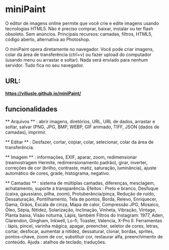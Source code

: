 # miniPaint

O editor de imagens online permite que você crie e edite imagens usando tecnologias HTML5. Não é preciso comprar, baixar, instalar ou ter flash obsoleto. Sem anúncios. Principais recursos: camadas, filtros, HTML5, código aberto, alternativa ao Photoshop.

O miniPaint opera diretamente no navegador. Você pode criar imagens, colar da área de transferência (ctrl+v) ou fazer upload do computador (usando menu ou arrastar e soltar). Nada será enviado para nenhum servidor. Tudo fica no seu navegador.

## URL:
**https://viliusle.github.io/miniPaint/**

## **funcionalidades**

** Arquivos ** : abrir imagens, diretórios, URL, URL de dados, arrastar e soltar, salvar (PNG, JPG, BMP, WEBP, GIF animado, TIFF, JSON (dados de camadas), imprimir.

** Editar ** : Desfazer, cortar, copiar, colar, selecionar, colar da área de transferência.

** Imagem ** : informações, EXIF, aparar, zoom, redimensionar (reamostragem Hermite, redimensionamento padrão), girar, inverter, correções de cor (brilho, contraste, matiz, saturação, luminância), ajuste automático de cores, grade, histograma, negativo.

** Camadas ** : sistema de múltiplas camadas, diferenças, mesclagem, achatamento, suporte a transparência.
Efeitos : Preto e branco, Desfoque (caixa, gaussiano, pilha, zoom), Protuberância/pinça, Redução de ruído, Dessaturação, Pontilhamento, Tela de pontos, Borda, Relevo, Enriquecer, Gama, Grãos, Escala de cinza, Mapa de calor, Compressão JPG, Mosaico, Óleo, Sépia, Nitidez, Solarização, Inclinação, Vinheta, Vibração, Vintage, Planta baixa, Visão noturna, Lápis, também Filtros do Instagram: 1977, Aden, Clarendon, Gingham, Inkwell, Lo-fi, Toaster, Valencia, X-Pro II.
Ferramentas : lápis, pincel, varinha mágica, apagar, preencher, seletor de cores, letras, cortar, desfocar, aumentar a nitidez, dessaturar, clonar, bordas, sprites, pontos-chave, zoom de cor, substituir cor, restaurar alfa, preenchimento de conteúdo.
Ajuda : atalhos de teclado, traduções.


